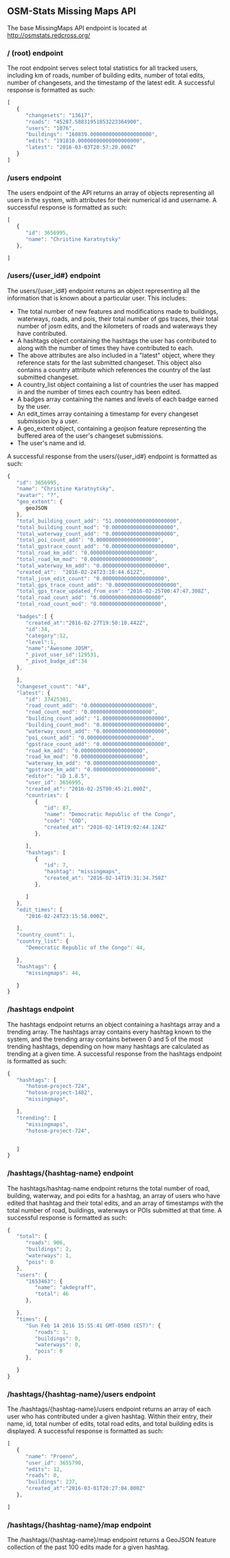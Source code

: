 ## OSM-Stats Missing Maps API

The base MissingMaps API endpoint is located at http://osmstats.redcross.org/

### / (root) endpoint
The root endpoint serves select total statistics for all tracked users, including km of roads, number of building edits, number of total edits, number of changesets, and the timestamp of the latest edit. A successful response is formatted as such:
```js
[
   {
      "changesets": "13617",
      "roads": "45287.58831951853223364900",
      "users": "1076",
      "buildings": "160839.00000000000000000000",
      "edits": "191810.00000000000000000000",
      "latest": "2016-03-03T20:57:20.000Z"
   }
]
```
### /users endpoint
The users endpoint of the API returns an array of objects representing all users in the system, with attributes for their numerical id and username. A successful response is formatted as such:
```js
[
   {
      "id": 3656995,
      "name": "Christine Karatnytsky"
   },

]
```
### /users/{user_id#} endpoint
The users/{user_id#} endpoint returns an object representing all the information that is known about a particular user. This includes:

- The total number of new features and modifications made to buildings, waterways, roads, and pois, their total number of gps traces, their total number of josm edits, and the kilometers of roads and waterways they have contributed.
- A hashtags object containing the hashtags the user has contributed to along with the number of times they have contributed to each.
- The above attributes are also included in a "latest" object, where they reference stats for the last submitted changeset. This object also contains a country attribute which references the country of the last submitted changeset.
- A country_list object containing a list of countries the user has mapped in and the number of times each country has been edited.
- A badges array containing the names and levels of each badge earned by the user.
- An edit_times array containing a timestamp for every changeset submission by a user.
- A geo_extent object, containing a geojson feature representing the buffered area of the user's changeset submissions.
- The user's name and id.

A successful response from the users/{user_id#} endpoint is formatted as such:
```js
{
   "id": 3656995,
   "name": "Christine Karatnytsky",
   "avatar": "?",
   "geo_extent": {
      geoJSON
   },
   "total_building_count_add": "51.00000000000000000000",
   "total_building_count_mod": "0.00000000000000000000",
   "total_waterway_count_add": "0.00000000000000000000",
   "total_poi_count_add": "0.00000000000000000000",
   "total_gpstrace_count_add": "0.00000000000000000000",
   "total_road_km_add": "0.00000000000000000000",
   "total_road_km_mod": "0.00000000000000000000",
   "total_waterway_km_add": "0.00000000000000000000",
   "created_at":  "2016-02-24T23:18:44.612Z",
   "total_josm_edit_count": "0.00000000000000000000",
   "total_gps_trace_count_add": "0.00000000000000000000",
   "total_gps_trace_updated_from_osm": "2016-02-25T00:47:47.308Z",
   "total_road_count_add": "0.00000000000000000000",
   "total_road_count_mod": "0.00000000000000000000",

   "badges":[ {
      "created_at":"2016-02-27T19:50:10.442Z",
      "id":34,
      "category":12,
      "level":1,
      "name":"Awesome JOSM",
      "_pivot_user_id":129531,
      "_pivot_badge_id":34
   },

   ],
   "changeset_count": "44",
   "latest": {
      "id": 37425301,
      "road_count_add": "0.00000000000000000000",
      "road_count_mod": "0.00000000000000000000",
      "building_count_add": "1.00000000000000000000",
      "building_count_mod": "0.00000000000000000000",
      "waterway_count_add": "0.00000000000000000000",
      "poi_count_add": "0.00000000000000000000",
      "gpstrace_count_add": "0.00000000000000000000",
      "road_km_add": "0.00000000000000000000",
      "road_km_mod": "0.00000000000000000000",
      "waterway_km_add": "0.00000000000000000000",
      "gpstrace_km_add": "0.00000000000000000000",
      "editor": "iD 1.8.5",
      "user_id": 3656995,
      "created_at": "2016-02-25T00:45:21.000Z",
      "countries": [
         {
            "id": 87,
            "name": "Democratic Republic of the Congo",
            "code": "COD",
            "created_at": "2016-02-14T19:02:44.124Z"
         },

      ],
      "hashtags": [
         {
            "id": 7,
            "hashtag": "missingmaps",
            "created_at": "2016-02-14T19:31:34.758Z"
         },

      ]
   },
   "edit_times": [
      "2016-02-24T23:15:58.000Z",

   ],
   "country_count": 1,
   "country_list": {
      "Democratic Republic of the Congo": 44,

   },
   "hashtags": {
      "missingmaps": 44,

   }
}
```
### /hashtags endpoint
The hashtags endpoint returns an object containing a hashtags array and a trending array.
The hashtags array contains every hashtag known to the system, and the trending array contains between 0 and 5 of the most trending hashtags, depending on how many hashtags are calculated as trending at a given time. A successful response from the hashtags endpoint is formatted as such:
```js
{
   "hashtags": [
      "hotosm-project-724",
      "hotosm-project-1482",
      "missingmaps",

   ],
   "trending": [
      "missingmaps",
      "hotosm-project-724",


   ]
}
```
### /hashtags/{hashtag-name} endpoint
The hashtags/hashtag-name endpoint returns the total number of road, building, waterway, and poi edits for a hashtag, an array of users who have edited that hashtag and their total edits, and an array of timestamps with the total number of road, buildings, waterways or POIs submitted at that time. A successful response is formatted as such:
```js
{
   "total": {
      "roads": 906,
      "buildings": 2,
      "waterways": 1,
      "pois": 0
   },
   "users": {
      "1653463": {
         "name": "akdegraff",
         "total": 46
      },

   },
   "times": {
      "Sun Feb 14 2016 15:55:41 GMT-0500 (EST)": {
         "roads": 1,
         "buildings": 0,
         "waterways": 0,
         "pois": 0
      },

   }
}
```
### /hashtags/{hashtag-name}/users endpoint
The /hashtags/{hashtag-name}/users endpoint returns an array of each user who has contributed under a given hashtag. Within their entry, their name, id, total number of edits, total road edits, and total building edits is displayed. A successful response is formatted as such:
```js
[
   {
      "name": "Proenn",
      "user_id": 3655790,
      "edits": 12,
      "roads": 0,
      "buildings": 237,
      "created_at":"2016-03-01T20:27:04.000Z"
   },

]
```
### /hashtags/{hashtag-name}/map endpoint
The /hashtags/{hashtag-name}/map endpoint returns a GeoJSON feature collection of the past 100 edits made for a given hashtag.
